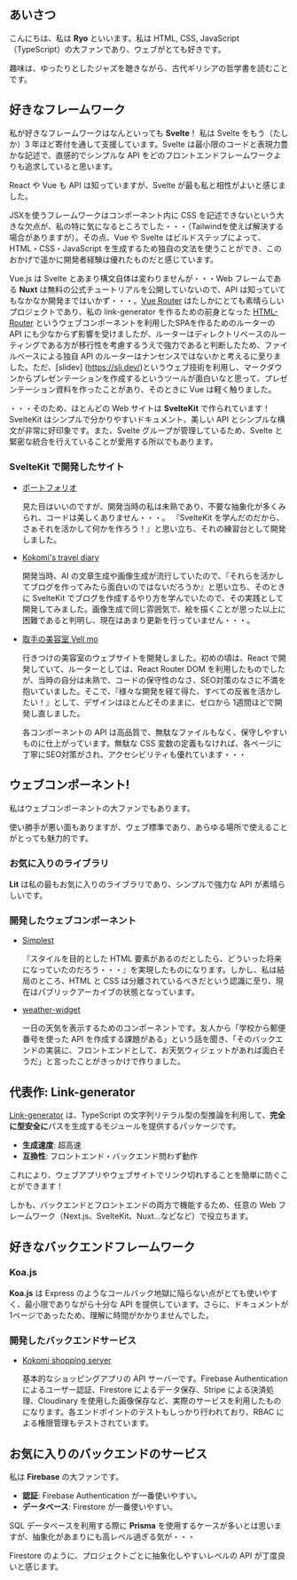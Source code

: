 ## あいさつ

こんにちは、私は **Ryo** といいます。私は HTML, CSS, JavaScript（TypeScript）の大ファンであり、ウェブがとても好きです。

趣味は、ゆったりとしたジャズを聴きながら、古代ギリシアの哲学書を読むことです。

## 好きなフレームワーク

私が好きなフレームワークはなんといっても **Svelte**！
私は Svelte をもう（たしか）3 年ほど寄付を通して支援しています。Svelte は最小限のコードと表現力豊かな記述で、直感的でシンプルな API をどのフロントエンドフレームワークよりも追求していると思います。

React や Vue も API は知っていますが、Svelte が最も私と相性がよいと感じました。

JSXを使うフレームワークはコンポーネント内に CSS を記述できないという大きな欠点が、私の特に気になるところでした・・・（Tailwindを使えば解決する場合がありますが）。その点、Vue や Svelte はビルドステップによって、HTML・CSS・JavaScript を生成するため独自の文法を使うことができ、このおかげで遥かに開発者経験は優れたものだと感じています。

Vue.js は Svelte とあまり構文自体は変わりませんが・・・Web フレームである **Nuxt** は無料の公式チュートリアルを公開していないので、API は知っていてもなかなか開発まではいかず・・・。[Vue Router](https://router.vuejs.org/) はたしかにとても素晴らしいプロジェクトであり、私の link-generator を作るための前身となった [HTML-Router](https://github.com/cat394/HTML-Router) というウェブコンポーネントを利用したSPAを作るためのルーターの API にも少なからず影響を受けましたが、ルーターはディレクトリベースのルーティングである方が移行性を考慮するうえで強力であると判断したため、ファイルベースによる独自 API のルーターはナンセンスではないかと考えるに至りました。ただ、[slidev] (https://sli.dev/)というウェブ技術を利用し、マークダウンからプレゼンテーションを作成するというツールが面白いなと思って、プレゼンテーション資料を作ったことがあり、そのときに Vue は軽く触りました。

・・・そのため、ほとんどの Web サイトは **SvelteKit** で作られています！SvelteKit はシンプルで分かりやすいドキュメント、美しい API とシンプルな構文が非常に好印象です。また、Svelte グループが管理しているため、Svelte と緊密な統合を行えていることが愛用する所以でもあります。

### SvelteKit で開発したサイト

- [ポートフォリオ](https://ryo-webdev.vercel.app/)

  見た目はいいのですが、開発当時の私は未熟であり、不要な抽象化が多くみられ、コードは美しくありません・・・。 『SvelteKit を学んだのだから、さぁそれを活かして何かを作ろう！』と思い立ち、それの練習台として開発しました。

- [Kokomi's travel diary](https://kokomi-travel-diary.vercel.app/)

  開発当時、AI の文章生成や画像生成が流行していたので、『それらを活かしてブログを作ってみたら面白いのではないだろうか』と思い立ち、そのときに SvelteKit でブログを作成するやり方を学んでいたので、その実践として開発してみました。画像生成で同じ雰囲気で、絵を描くことが思った以上に困難であると判明し、現在はあまり更新を行っていません・・・。

- [取手の美容室 Vell mo](https://vellmo.netlify.app/)

  行きつけの美容室のウェブサイトを開発しました。初めの頃は、React で開発していて、ルーターとしては、React Router DOM を利用したものでしたが、当時の自分は未熟で、コードの保守性のなさ、SEO対策のなさに不満を抱いていました。そこで、『様々な開発を経て得た、すべての反省を活かしたい！』として、デザインはほとんどそのままに、ゼロから 1週間ほどで開発し直しました。

  各コンポーネントの API は高品質で、無駄なファイルもなく、保守しやすいものに仕上がっています。無駄な CSS 変数の定義もなければ、各ページに丁寧にSEO対策がされ、アクセシビリティも優れています・・・

## ウェブコンポーネント!

私はウェブコンポーネントの大ファンでもあります。

使い勝手が悪い面もありますが、ウェブ標準であり、あらゆる場所で使えることがとっても魅力的です。

### お気に入りのライブラリ

**Lit** は私の最もお気に入りのライブラリであり、シンプルで強力な API が素晴らしいです。

### 開発したウェブコンポーネント

- [Simplest](https://github.com/cat394/simplest)

  『スタイルを目的とした HTML 要素があるのだとしたら、どういった将来になっていたのだろう・・・』を実現したものになります。しかし、私は結局のところ、HTML と CSS は分離されているべきだという認識に至り、現在はパブリックアーカイブの状態となっています。

- [weather-widget](https://github.com/cat394/weather-widget)

  一日の天気を表示するためのコンポーネントです。友人から「学校から郵便番号を使った API を作成する課題がある」という話を聞き、「そのバックエンドの実装に、フロントエンドとして、お天気ウィジェットがあれば面白そうだ」と言ったことがきっかけで作りました。
  

## 代表作: Link-generator

[Link-generator](https://github.com/cat394/link-generator) は、TypeScript の文字列リテラル型の型推論を利用して、**完全に型安全に**パスを生成するモジュールを提供するパッケージです。

- **生成速度**: 超高速
- **互換性**: フロントエンド・バックエンド問わず動作  

これにより、ウェブアプリやウェブサイトでリンク切れすることを簡単に防ぐことができます！  

しかも、バックエンドとフロントエンドの両方で機能するため、任意の Web フレームワーク（Next.js、SvelteKit、Nuxt...などなど）で役立ちます。

## 好きなバックエンドフレームワーク

### Koa.js

**Koa.js** は Express のようなコールバック地獄に陥らない点がとても使いやすく、最小限でありながら十分な API を提供しています。さらに、ドキュメントが1ページであったため、理解に時間がかかりませんでした。

### 開発したバックエンドサービス

- [Kokomi shopping server](https://github.com/cat394/kokomi-shopping-server)

  基本的なショッピングアプリの API サーバーです。Firebase Authentication によるユーザー認証、Firestore によるデータ保存、Stripe による決済処理、Cloudinary を使用した画像保存など、実際のサービスを利用したものになります。各エンドポイントのテストもしっかり行われており、RBAC による権限管理もテストされています。

## お気に入りのバックエンドのサービス

私は **Firebase** の大ファンです。

- **認証**: Firebase Authentication が一番使いやすい。
- **データベース**: Firestore が一番使いやすい。

SQL データベースを利用する際に **Prisma** を使用するケースが多いとは思いますが、抽象化があまりにも高レベル過ぎる気が・・・

Firestore のように、プロジェクトごとに抽象化しやすいレベルの API が丁度良いと感じます。
